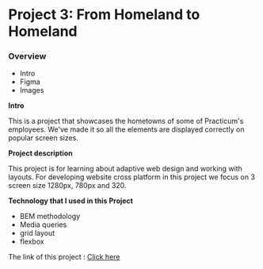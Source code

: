 # Project 3: From Homeland to Homeland
### Overview  
* Intro  
* Figma  
* Images  
  
**Intro**    
  
This is a project that showcases the hometowns of some of Practicum's employees. We've made it so all the elements are displayed correctly on popular screen sizes.

**Project description**

This project is for learning about adaptive web design and working with layouts. For developing website cross platform in this project we focus on 3 screen size 1280px, 780px and 320.

**Technology that I used in this Project**
* BEM methodology
* Media queries
* grid layout
* flexbox

The link of this project : [Click here](https://four88.github.io/web_project_3/)

